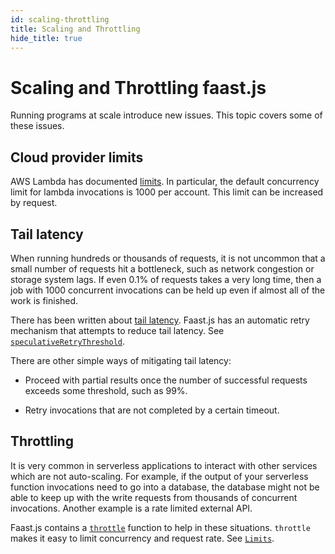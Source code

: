 ```yaml
---
id: scaling-throttling
title: Scaling and Throttling
hide_title: true
---
```


# Scaling and Throttling faast.js

Running programs at scale introduce new issues. This topic covers some of these issues.

## Cloud provider limits

AWS Lambda has documented [limits](https://docs.aws.amazon.com/lambda/latest/dg/limits.html). In particular, the default concurrency limit for lambda invocations is 1000 per account. This limit can be increased by request.

## Tail latency

When running hundreds or thousands of requests, it is not uncommon that a small number of requests hit a bottleneck, such as network congestion or storage system lags. If even 0.1% of requests takes a very long time, then a job with 1000 concurrent invocations can be held up even if almost all of the work is finished.

There has been written about [tail latency](https://ai.google/research/pubs/pub40801). Faast.js has an automatic retry mechanism that attempts to reduce tail latency. See [`speculativeRetryThreshold`](./api/faastjs.commonoptions.speculativeretrythreshold.md).

There are other simple ways of mitigating tail latency:

-   Proceed with partial results once the number of successful requests exceeds some threshold, such as 99%.

-   Retry invocations that are not completed by a certain timeout.

## Throttling

It is very common in serverless applications to interact with other services which are not auto-scaling. For example, if the output of your serverless function invocations need to go into a database, the database might not be able to keep up with the write requests from thousands of concurrent invocations. Another example is a rate limited external API.

Faast.js contains a [`throttle`](./api/faastjs.throttle.md) function to help in these situations. `throttle` makes it easy to limit concurrency and request rate. See [`Limits`](./api/faastjs.limits.md).
